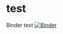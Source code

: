 # test
Binder test
[![Binder](https://mybinder.org/badge_logo.svg)](https://mybinder.org/v2/gh/github/mahsaashouri/test/main?urlpath=rstudio)
